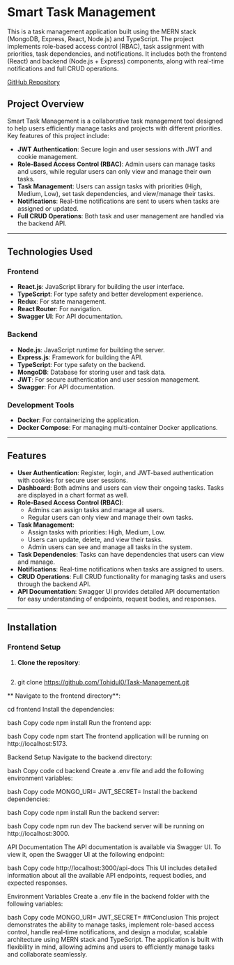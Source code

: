# Smart Task Management

This is a task management application built using the MERN stack (MongoDB, Express, React, Node.js) and TypeScript. The project implements role-based access control (RBAC), task assignment with priorities, task dependencies, and notifications. It includes both the frontend (React) and backend (Node.js + Express) components, along with real-time notifications and full CRUD operations.

[GitHub Repository](https://github.com/Tohidul0/Task-Management)

## Project Overview

Smart Task Management is a collaborative task management tool designed to help users efficiently manage tasks and projects with different priorities. Key features of this project include:

- **JWT Authentication**: Secure login and user sessions with JWT and cookie management.
- **Role-Based Access Control (RBAC)**: Admin users can manage tasks and users, while regular users can only view and manage their own tasks.
- **Task Management**: Users can assign tasks with priorities (High, Medium, Low), set task dependencies, and view/manage their tasks.
- **Notifications**: Real-time notifications are sent to users when tasks are assigned or updated.
- **Full CRUD Operations**: Both task and user management are handled via the backend API.

---

## Technologies Used

### Frontend
- **React.js**: JavaScript library for building the user interface.
- **TypeScript**: For type safety and better development experience.
- **Redux**: For state management.
- **React Router**: For navigation.
- **Swagger UI**: For API documentation.

### Backend
- **Node.js**: JavaScript runtime for building the server.
- **Express.js**: Framework for building the API.
- **TypeScript**: For type safety on the backend.
- **MongoDB**: Database for storing user and task data.
- **JWT**: For secure authentication and user session management.
- **Swagger**: For API documentation.

### Development Tools
- **Docker**: For containerizing the application.
- **Docker Compose**: For managing multi-container Docker applications.

---

## Features

- **User Authentication**: Register, login, and JWT-based authentication with cookies for secure user sessions.
- **Dashboard**: Both admins and users can view their ongoing tasks. Tasks are displayed in a chart format as well.
- **Role-Based Access Control (RBAC)**: 
  - Admins can assign tasks and manage all users.
  - Regular users can only view and manage their own tasks.
- **Task Management**: 
  - Assign tasks with priorities: High, Medium, Low.
  - Users can update, delete, and view their tasks.
  - Admin users can see and manage all tasks in the system.
- **Task Dependencies**: Tasks can have dependencies that users can view and manage.
- **Notifications**: Real-time notifications when tasks are assigned to users.
- **CRUD Operations**: Full CRUD functionality for managing tasks and users through the backend API.
- **API Documentation**: Swagger UI provides detailed API documentation for easy understanding of endpoints, request bodies, and responses.

---

## Installation

### Frontend Setup

1. **Clone the repository**:
   ```bash
2.
   git clone https://github.com/Tohidul0/Task-Management.git


 ** Navigate to the frontend directory**:


cd frontend
Install the dependencies:

bash
Copy code
npm install
Run the frontend app:

bash
Copy code
npm start
The frontend application will be running on http://localhost:5173.

Backend Setup
Navigate to the backend directory:

bash
Copy code
cd backend
Create a .env file and add the following environment variables:

bash
Copy code
MONGO_URI=<your-mongo-db-connection-string>
JWT_SECRET=<your-jwt-secret>
Install the backend dependencies:

bash
Copy code
npm install
Run the backend server:

bash
Copy code
npm run dev
The backend server will be running on http://localhost:3000.

API Documentation
The API documentation is available via Swagger UI. To view it, open the Swagger UI at the following endpoint:

bash
Copy code
http://localhost:3000/api-docs
This UI includes detailed information about all the available API endpoints, request bodies, and expected responses.

Environment Variables
Create a .env file in the backend folder with the following variables:

bash
Copy code
MONGO_URI=<your-mongo-db-connection-string>
JWT_SECRET=<your-jwt-secret>
##Conclusion
This project demonstrates the ability to manage tasks, implement role-based access control, handle real-time notifications, and design a modular, scalable architecture using MERN stack and TypeScript. The application is built with flexibility in mind, allowing admins and users to efficiently manage tasks and collaborate seamlessly.


